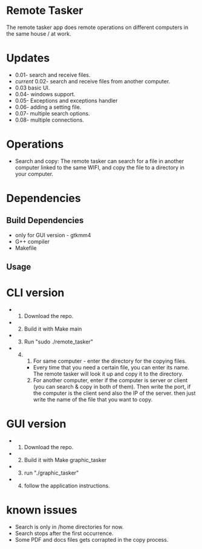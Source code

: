 # Remote Tasker

The remote tasker app does remote operations on different computers in the same house / at work.

# Updates

- 0.01- search and receive files.
- *current* 0.02- search and receive files from another computer.
- 0.03 basic UI.
- 0.04- windows support.
- 0.05- Exceptions and exceptions handler
- 0.06- adding a setting file.
- 0.07- multiple search options.
- 0.08- multiple connections.

# Operations

- Search and copy:
The remote tasker can search for a file in another computer linked to the same WIFI, and copy the file to a directory in your computer.

# Dependencies
## Build Dependencies
- only for GUI version - gtkmm4
- G++ compiler
- Makefile

## Usage
# CLI version
- 1. Download the repo.
- 2. Build it with Make main
- 3. Run "sudo ./remote_tasker"
- 4. 1. For same computer - enter the directory for the copying files.
     -    Every time that you need a certain file, you can enter its name.
          The remote tasker will look it up and copy it to the directory.

     2. For another computer, enter if the computer is server or client (you can search & copy in both of them). Then write the port, if the computer is the client send also the IP of the server. then just write the name of the file that you want to copy.

# GUI version

- 1. Download the repo.
- 2. Build it with Make graphic_tasker
- 3. run "./graphic_tasker"
- 4. follow the application instructions.

# known issues
- Search is only in /home directories for now.
- Search stops after the first occurrence.
- Some PDF and docs files gets corrapted in the copy process.
